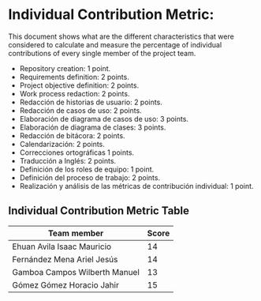 # Individual Contribution Metric:
This document shows what are the different characteristics that were considered to calculate and measure the percentage of individual contributions of every single member of the project team.
* Repository creation: 1 point.
* Requirements definition: 2 points.
* Project objective definition: 2 points.
* Work process redaction: 2 points.
* Redacción de historias de usuario: 2 points.
* Redacción de casos de uso: 2 points.
* Elaboración de diagrama de casos de uso: 3 points.
* Elaboración de diagrama de clases: 3 points.
* Redacción de bitácora: 2 points.
* Calendarización: 2 points.
* Correcciones ortográficas 1 points.
* Traducción a Inglés: 2 points.
* Definición de los roles de equipo: 1 point.
* Definición del proceso de trabajo: 2 points.
* Realización y análisis de las métricas de contribución individual: 1 point.

## Individual Contribution Metric Table
|Team member |Score |
|--- |--- |
|Ehuan Avila Isaac Mauricio | 14 |
|Fernández Mena Ariel Jesús | 14 |
|Gamboa Campos Wilberth Manuel | 13 |
|Gómez Gómez Horacio Jahir | 15 |

